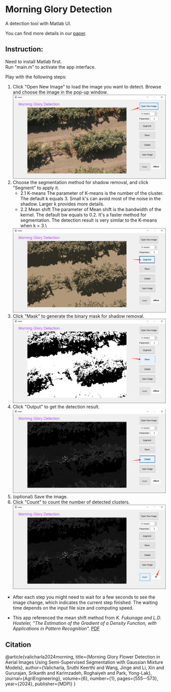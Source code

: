 # Morning Glory Detection
A detection tool with Matlab UI.

You can find more details in our [paper](https://www.mdpi.com/2624-7402/6/1/34).

## Instruction:
Need to install Matlab first.\
Run "main.m" to activate the app interface.  

Play with the following steps:
1. Click "Open New Image" to load the image you want to detect. Browse and choose the image in the pop-up window.\
   <img src="Figs/img1.png" alt="Sample Image" width="500"/>
2. Choose the segmentation method for shadow removal, and click "Segment" to apply it.
	- 2.1 K-means
		The parameter of K-means is the number of the cluster. The default k equals 3. Small k's can avoid most of the noise in the shadow. Larger k provides more details.
	- 2.2 Mean shift
		The parameter of Mean shift is the bandwidth of the kernel. The default bw equals to 0.2. It's a faster method for segmentation. The detection result is very similar to the K-means when k = 3.\
    <img src="Figs/img2.png" alt="Sample Image" width="500"/>
3. Click "Mask" to generate the binary mask for shadow removal.
   <img src="Figs/img3.png" alt="Sample Image" width="500"/>
4. Click "Output" to get the detection result.
   <img src="Figs/img4.png" alt="Sample Image" width="500"/>
5. (optional) Save the image.
6. Click "Count" to count the number of detected clusters.
   <img src="Figs/img5.png" alt="Sample Image" width="500"/>

* After each step you might need to wait for a few seconds to see the image change, which indicates the current step finished. 
  The waiting time depends on the input file size and computing speed.

* This app referenced the mean shift method from *K. Fukunaga and L.D. Hosteler, 
  "The Estimation of the Gradient of a Density Function, with Applications in Pattern Recognition".* [PDF](https://ieeexplore.ieee.org/document/1055330)

## Citation

@article{valicharla2024morning,
  title={Morning Glory Flower Detection in Aerial Images Using Semi-Supervised Segmentation with Gaussian Mixture Models},
  author={Valicharla, Sruthi Keerthi and Wang, Jinge and Li, Xin and Gururajan, Srikanth and Karimzadeh, Roghaiyeh and Park, Yong-Lak},
  journal={AgriEngineering},
  volume={6},
  number={1},
  pages={555--573},
  year={2024},
  publisher={MDPI}
}
